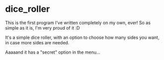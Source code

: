 # dice_roller

This is the first program I've written completely on my own, ever! So as simple as it is, I'm very proud of it :D

It's a simple dice roller, with an option to choose how many sides you want, in case more sides are needed.

Aaaaand it has a "secret" option in the menu... 
